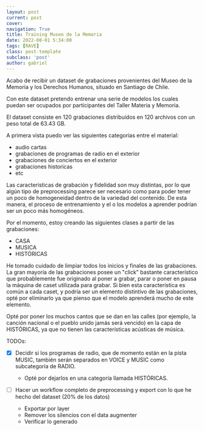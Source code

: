 ```yaml
---
layout: post
current: post
cover:  
navigation: True
title: Training Museo de la Memoria
date: 2022-08-01 5:34:00
tags: [RAVE]
class: post-template
subclass: 'post'
author: gabriel
---
```


Acabo de recibir un dataset de grabaciones provenientes del Museo de la Memoria y los Derechos Humanos, situado en Santiago de Chile. 

Con este dataset pretendo entrenar una serie de modelos los cuales puedan ser ocupados por participantes del Taller Materia y Memoria.

El dataset consiste en 120 grabaciones distribuídos en 120 archivos con un peso total de 63.43 GB.

A primera vista puedo ver las siguientes categorías entre el material:

- audio cartas
- grabaciones de programas de radio en el exterior
- grabaciones de conciertos en el exterior
- grabaciones historicas
- etc

Las características de grabación y fidelidad son muy distintas, por lo que algún tipo de preprocessing parece ser necesario como para poder tener un poco de homogeneidad dentro de la variedad del contenido. De esta manera, el proceso de entrenamiento y el o los modelos a aprender podrían ser un poco más homogéneos.

Por el momento, estoy creando las siguientes clases a partir de las grabaciones:

- CASA
- MUSICA
- HISTÓRICAS

He tomado cuidado de limpiar todos los inicios y finales de las grabaciones. La gran mayoría de las grabaciones posee un "click" bastante característico que probablemente fue originado al poner a grabar, parar o poner en pausa la máquina de caset utilizada para grabar. Si bien esta característica es común a cada caset, y podría ser un elemento distintivo de las grabaciones, opté por eliminarlo ya que pienso que el modelo aprenderá mucho de este elemento.

Opté por poner los muchos cantos que se dan en las calles (por ejemplo, la canción nacional o el pueblo unido jamás será vencido) en la capa de HISTÓRICAS, ya que no tienen las características acústicas de música.


TODOs:

- [X] Decidir si los programas de radio, que de momento están en la pista MUSIC, también serán separados en VOICE y MUSIC como subcategoría de RADIO.
  - Opté por dejarlos en una categoría llamada HISTÓRICAS.

- [ ] Hacer un workflow completo de preprocessing y export con lo que he hecho del dataset (20% de los datos)
  - Exportar por layer
  - Remover los silencios con el data augmenter
  - Verificar lo generado